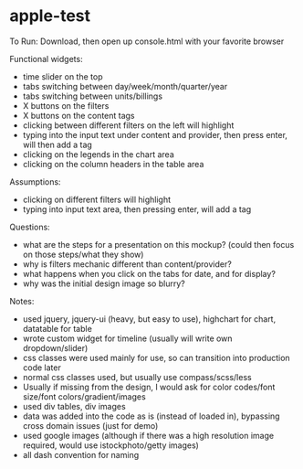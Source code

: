 apple-test
==========

To Run: Download, then open up console.html with your favorite browser

Functional widgets:
- time slider on the top
- tabs switching between day/week/month/quarter/year
- tabs switching between units/billings
- X buttons on the filters
- X buttons on the content tags
- clicking between different filters on the left will highlight
- typing into the input text under content and provider, then press enter, will then add a tag
- clicking on the legends in the chart area
- clicking on the column headers in the table area

Assumptions:
- clicking on different filters will highlight
- typing into input text area, then pressing enter, will add a tag

Questions:
- what are the steps for a presentation on this mockup? (could then focus on those steps/what they show)
- why is filters mechanic different than content/provider?
- what happens when you click on the tabs for date, and for display?
- why was the initial design image so blurry?

Notes:
- used jquery, jquery-ui (heavy, but easy to use), highchart for chart, datatable for table
- wrote custom widget for timeline (usually will write own dropdown/slider)
- css classes were used mainly for use, so can transition into production code later
- normal css classes used, but usually use compass/scss/less
- Usually if missing from the design, I would ask for color codes/font size/font colors/gradient/images
- used div tables, div images
- data was added into the code as is (instead of loaded in), bypassing cross domain issues (just for demo)
- used google images (although if there was a high resolution image required, would use istockphoto/getty images)
- all dash convention for naming